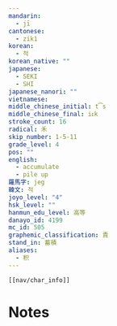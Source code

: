 ```yaml
---
mandarin:
  - jī
cantonese:
  - zik1
korean:
  - 적
korean_native: ""
japanese:
  - SEKI
  - SHI
japanese_nanori: ""
vietnamese:
middle_chinese_initial: t͡s
middle_chinese_final: iᴇk
stroke_count: 16
radical: 禾
skip_number: 1-5-11
grade_level: 4
pos: ""
english:
  - accumulate
  - pile up
羅馬字: jeg
韓文: 적
joyo_level: "4"
hsk_level: ""
hanmun_edu_level: 高等
danayo_id: 4199
mc_id: 505
graphemic_classification: 責
stand_in: 蓄積
aliases:
  - 积
---
```

```meta-bind-embed
[[nav/char_info]]
```

# Notes
